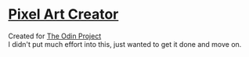 # [Pixel Art Creator](https://bradwj.github.io/pixel-art/)
Created for [The Odin Project](https://www.theodinproject.com/paths/foundations/courses/foundations/lessons/etch-a-sketch-project)
<br>
I didn't put much effort into this, just wanted to get it done and move on.
